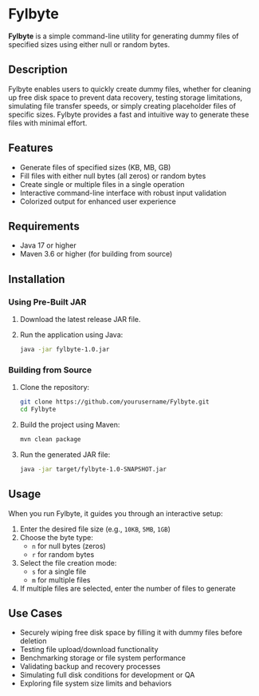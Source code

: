 # Fylbyte

**Fylbyte** is a simple command-line utility for generating dummy files of specified sizes using either null or random bytes.

## Description

Fylbyte enables users to quickly create dummy files, whether for cleaning up free disk space to prevent data recovery, testing storage limitations, simulating file transfer speeds, or simply creating placeholder files of specific sizes. Fylbyte provides a fast and intuitive way to generate these files with minimal effort.

## Features

- Generate files of specified sizes (KB, MB, GB)
- Fill files with either null bytes (all zeros) or random bytes
- Create single or multiple files in a single operation
- Interactive command-line interface with robust input validation
- Colorized output for enhanced user experience

## Requirements

- Java 17 or higher
- Maven 3.6 or higher (for building from source)

## Installation

### Using Pre-Built JAR

1. Download the latest release JAR file.
2. Run the application using Java:

   ```bash
   java -jar fylbyte-1.0.jar
   ```

### Building from Source

1. Clone the repository:

   ```bash
   git clone https://github.com/yourusername/Fylbyte.git
   cd Fylbyte
   ```

2. Build the project using Maven:

   ```bash
   mvn clean package
   ```

3. Run the generated JAR file:

   ```bash
   java -jar target/fylbyte-1.0-SNAPSHOT.jar
   ```

## Usage

When you run Fylbyte, it guides you through an interactive setup:

1. Enter the desired file size (e.g., `10KB`, `5MB`, `1GB`)
2. Choose the byte type:
   - `n` for null bytes (zeros)
   - `r` for random bytes
3. Select the file creation mode:
   - `s` for a single file
   - `m` for multiple files
4. If multiple files are selected, enter the number of files to generate

## Use Cases

- Securely wiping free disk space by filling it with dummy files before deletion
- Testing file upload/download functionality
- Benchmarking storage or file system performance
- Validating backup and recovery processes
- Simulating full disk conditions for development or QA
- Exploring file system size limits and behaviors
